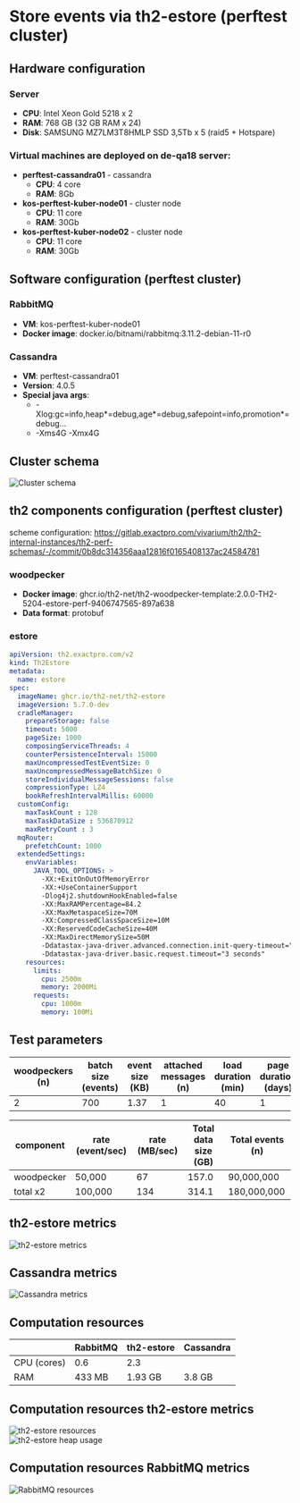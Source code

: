 # Store events via th2-estore (perftest cluster)

## Hardware configuration

### Server

+ **CPU**: Intel Xeon Gold 5218 x 2
+ **RAM**: 768 GB (32 GB RAM x 24)
+ **Disk**: SAMSUNG MZ7LM3T8HMLP SSD 3,5Tb x 5 (raid5 + Hotspare)

### Virtual machines are deployed on de-qa18 server:

+ **perftest-cassandra01** - cassandra
  + **CPU**: 4 core
  + **RAM**: 8Gb
+ **kos-perftest-kuber-node01** - cluster node
  + **CPU**: 11 core
  + **RAM**: 30Gb
+ **kos-perftest-kuber-node02** - cluster node
  + **CPU**: 11 core
  + **RAM**: 30Gb

## Software configuration (perftest cluster)

### RabbitMQ
+ **VM**: kos-perftest-kuber-node01
+ **Docker image**: docker.io/bitnami/rabbitmq:3.11.2-debian-11-r0

### Cassandra
+ **VM**: perftest-cassandra01
+ **Version**: 4.0.5
+ **Special java args**:
  + -Xlog:gc=info,heap*=debug,age*=debug,safepoint=info,promotion*=debug...
  + -Xms4G -Xmx4G

## Cluster schema
![Cluster schema](cluster_schema.png)

## th2 components configuration (perftest cluster)

scheme configuration:
https://gitlab.exactpro.com/vivarium/th2/th2-internal-instances/th2-perf-schemas/-/commit/0b8dc314356aaa12816f0165408137ac24584781

### woodpecker
+ **Docker image**: ghcr.io/th2-net/th2-woodpecker-template:2.0.0-TH2-5204-estore-perf-9406747565-897a638
+ **Data format**: protobuf

### estore
```yaml
apiVersion: th2.exactpro.com/v2
kind: Th2Estore
metadata:
  name: estore
spec:
  imageName: ghcr.io/th2-net/th2-estore
  imageVersion: 5.7.0-dev
  cradleManager:
    prepareStorage: false
    timeout: 5000
    pageSize: 1000
    composingServiceThreads: 4
    counterPersistenceInterval: 15000
    maxUncompressedTestEventSize: 0
    maxUncompressedMessageBatchSize: 0
    storeIndividualMessageSessions: false
    compressionType: LZ4
    bookRefreshIntervalMillis: 60000
  customConfig:
    maxTaskCount : 128
    maxTaskDataSize : 536870912
    maxRetryCount : 3
  mqRouter:
    prefetchCount: 1000
  extendedSettings:
    envVariables:
      JAVA_TOOL_OPTIONS: >
        -XX:+ExitOnOutOfMemoryError
        -XX:+UseContainerSupport
        -Dlog4j2.shutdownHookEnabled=false
        -XX:MaxRAMPercentage=84.2
        -XX:MaxMetaspaceSize=70M
        -XX:CompressedClassSpaceSize=10M
        -XX:ReservedCodeCacheSize=40M
        -XX:MaxDirectMemorySize=50M
        -Ddatastax-java-driver.advanced.connection.init-query-timeout="5000 milliseconds"
        -Ddatastax-java-driver.basic.request.timeout="3 seconds"
    resources:
      limits:
        cpu: 2500m
        memory: 2000Mi
      requests:
        cpu: 1000m
        memory: 100Mi
```

## Test parameters
| woodpeckers (n) | batch size (events) | event size (KB) | attached messages (n) | load duration (min) | page duration (days) |
|-----------------|---------------------|-----------------|-----------------------|---------------------|----------------------|
| 2               | 700                 | 1.37            | 1                     | 40                  | 1                    |

| component  | rate (event/sec) | rate (MB/sec) | Total data size (GB) | Total events (n) |
|------------|------------------|---------------|----------------------|------------------|
| woodpecker | 50,000           | 67            | 157.0                | 90,000,000       |
| total x2   | 100,000          | 134           | 314.1                | 180,000,000      |

## th2-estore metrics
![th2-estore metrics](estore_persist.png)

## Cassandra metrics
![Cassandra metrics](cassandra_disk_usage.png)

## Computation resources

|             | RabbitMQ | th2-estore | Cassandra |
|-------------|----------|------------|-----------|
| CPU (cores) | 0.6      | 2.3        |           |
| RAM         | 433 MB   | 1.93 GB    | 3.8 GB    |

## Computation resources th2-estore metrics
![th2-estore resources](estore_res.png)\
![th2-estore heap usage](estore_heap.png)

## Computation resources RabbitMQ metrics
![RabbitMQ resources](rabbitmq_res.png)